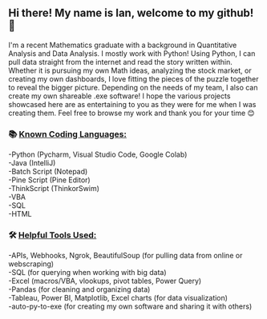 ## Hi there! My name is Ian, welcome to my github! 👋 
I'm a recent Mathematics graduate with a background in Quantitative Analysis and Data Analysis. I mostly work with Python! Using Python, I can pull data straight from the internet and read the story written within. Whether it is pursuing my own Math ideas, analyzing the stock market, or creating my own dashboards, I love fitting the pieces of the puzzle together to reveal the bigger picture. Depending on the needs of my team, I also can create my own shareable .exe software! I hope the various projects showcased here are as entertaining to you as they were for me when I was creating them. Feel free to browse my work and thank you for your time 😊
### 📚 <ins>Known Coding Languages:</ins>  

-Python (Pycharm, Visual Studio Code, Google Colab)  
-Java (IntelliJ)  
-Batch Script (Notepad)  
-Pine Script (Pine Editor)  
-ThinkScript (ThinkorSwim)  
-VBA  
-SQL  
-HTML  

### 🛠 <ins>Helpful Tools Used:</ins>

-APIs, Webhooks, Ngrok, BeautifulSoup (for pulling data from online or webscraping)  
-SQL (for querying when working with big data)  
-Excel (macros/VBA, vlookups, pivot tables, Power Query)  
-Pandas (for cleaning and organizing data)  
-Tableau, Power BI, Matplotlib, Excel charts (for data visualization)  
-auto-py-to-exe (for creating my own software and sharing it with others)  
